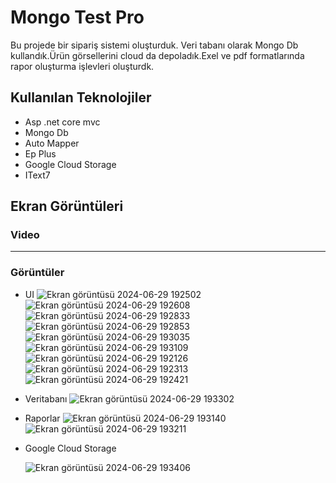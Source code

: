 # Mongo Test Pro

Bu projede bir sipariş sistemi oluşturduk. Veri tabanı olarak Mongo Db kullandık.Ürün görsellerini cloud da depoladık.Exel ve pdf formatlarında rapor oluşturma işlevleri oluşturdk.

## Kullanılan Teknolojiler
- Asp .net core mvc
- Mongo Db
- Auto Mapper
- Ep Plus
- Google Cloud Storage
- IText7
## Ekran Görüntüleri
### Video
----------------------------------------------------------------------------------------
### Görüntüler
- UI
  ![Ekran görüntüsü 2024-06-29 192502](https://github.com/Yahyaygmr/MongoTestPro/assets/101245826/ea786d01-2a7f-428c-ad87-118618e9427a)
![Ekran görüntüsü 2024-06-29 192608](https://github.com/Yahyaygmr/MongoTestPro/assets/101245826/d3ad9d01-b279-4c80-b698-94a5cbb7ab21)
![Ekran görüntüsü 2024-06-29 192833](https://github.com/Yahyaygmr/MongoTestPro/assets/101245826/03fce1f6-d426-4161-91d2-df776fdfd8bb)
![Ekran görüntüsü 2024-06-29 192853](https://github.com/Yahyaygmr/MongoTestPro/assets/101245826/fea05c24-d247-46a1-8011-a59202760ce7)
![Ekran görüntüsü 2024-06-29 193035](https://github.com/Yahyaygmr/MongoTestPro/assets/101245826/dbf421a1-ac04-4700-a4e1-010dce2e8cd7)
![Ekran görüntüsü 2024-06-29 193109](https://github.com/Yahyaygmr/MongoTestPro/assets/101245826/5c3cfdb1-e02d-4193-ab8e-f468c33c356b)
![Ekran görüntüsü 2024-06-29 192126](https://github.com/Yahyaygmr/MongoTestPro/assets/101245826/7b19c15d-41e1-4ed1-a941-f0954936d808)
![Ekran görüntüsü 2024-06-29 192313](https://github.com/Yahyaygmr/MongoTestPro/assets/101245826/5ab4c0a1-bc86-470c-9111-beadd4d30513)
![Ekran görüntüsü 2024-06-29 192421](https://github.com/Yahyaygmr/MongoTestPro/assets/101245826/47009bda-9c5a-4abd-923c-0b792fe7448a)

- Veritabanı
![Ekran görüntüsü 2024-06-29 193302](https://github.com/Yahyaygmr/MongoTestPro/assets/101245826/5730d629-dea6-470e-af72-94350872246f)


- Raporlar
![Ekran görüntüsü 2024-06-29 193140](https://github.com/Yahyaygmr/MongoTestPro/assets/101245826/643a95dd-d674-4e8d-b09c-e73e9e879a7c)
![Ekran görüntüsü 2024-06-29 193211](https://github.com/Yahyaygmr/MongoTestPro/assets/101245826/8fff02a7-20a3-45e8-9341-2d604859045a)


- Google Cloud Storage
  
  ![Ekran görüntüsü 2024-06-29 193406](https://github.com/Yahyaygmr/MongoTestPro/assets/101245826/4dd2556d-33d0-44d0-9b65-782d8deffde3)

